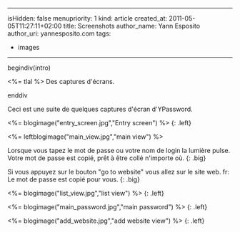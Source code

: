 -----
isHidden:       false
menupriority:   1
kind:           article
created_at:     2011-05-05T11:27:11+02:00
title: Screenshots
author_name: Yann Esposito
author_uri: yannesposito.com
tags:
  - images
-----

begindiv(intro)


<%= tlal %> Des captures d'écrans.

enddiv

Ceci est une suite de quelques captures d'écran d'YPassword.

<%= blogimage("entry_screen.jpg","Entry screen") %>
{: .left}

<div class="flush"></div>

<%= leftblogimage("main_view.jpg","main view") %>


Lorsque vous tapez le mot de passe ou votre nom de login la lumière pulse. Votre mot de passe est copié, prêt à être collé n'importe où.
{: .big}

Si vous appuyez sur le bouton "go to website" vous allez sur le site web. fr: Le mot de passe est copié pour vous.
{: .big}

<div class="flush"></div>

<%= blogimage("list_view.jpg","list view") %>
{: .left}

<%= blogimage("main_password.jpg","main password") %>
{: .left}

<%= blogimage("add_website.jpg","add website view") %>
{: .left}
<div class="flush"></div>
